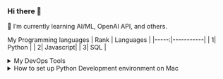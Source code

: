 ### Hi there 👋
🌱 I’m currently learning AI/ML, OpenAI API, and others.

My Programming languages
| Rank | Languages |
|-----:|-----------|
|     1| Python    |
|     2| Javascript|
|     3| SQL       |

<details>
<summary>My DevOps Tools</summary>

| Rank | Languages |
|-----:|-----------|
|     1| GitHub    |
|     2| Copilot   |
|     3| OpenAI    |
|     4| Docker    |

</details>

<details>
<summary>How to set up Python Development environment on Mac</summary>

 
Create python virtual environment with the same name of your github repo e.g. /Users/yourname/pyproject-web
  
-   `python3 -m venv ~/.pyproject-web`
-   `source ~/.pyproject-web/bin/activate`
-   `which python`    

 You should see something like this..
 
 /Users/yourname/.python-web/bin/python
</details>



<!--
**supiwmi/supiwmi** is a ✨ _special_ ✨ repository because its `README.md` (this file) appears on your GitHub profile.

Here are some ideas to get you started:

- 🔭 I’m currently working on ...
- 🌱 I’m currently learning ...
- 👯 I’m looking to collaborate on ...
- 🤔 I’m looking for help with ...
- 💬 Ask me about ...
- 📫 How to reach me: ...
- 😄 Pronouns: ...
- ⚡ Fun fact: ...
-->
